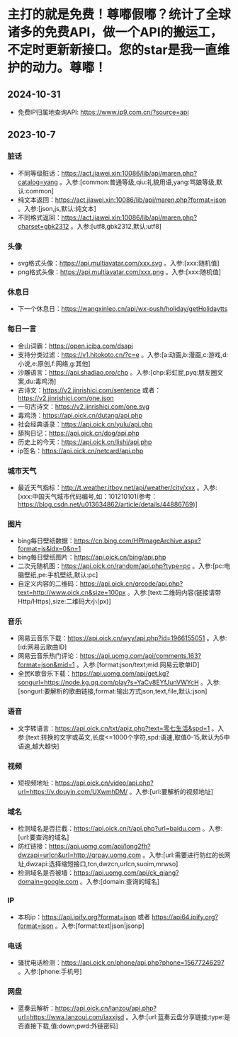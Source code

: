 # 主打的就是免费！尊嘟假嘟？统计了全球诸多的免费API，做一个API的搬运工，不定时更新新接口。您的star是我一直维护的动力。尊嘟！

## 2024-10-31
- 免费IP归属地查询API: https://www.ip9.com.cn/?source=api

## 2023-10-7

### 脏话
- 不同等级脏话：https://act.jiawei.xin:10086/lib/api/maren.php?catalog=yang 。入参:[common:普通等级,qiu:礼貌用语,yang:骂娘等级,默认:common]
- 纯文本返回：https://act.jiawei.xin:10086/lib/api/maren.php?format=json 。入参:[json,js,默认:纯文本]
- 不同格式返回：https://act.jiawei.xin:10086/lib/api/maren.php?charset=gbk2312 。入参:[utf8,gbk2312,默认:utf8]

### 头像
- svg格式头像：https://api.multiavatar.com/xxx.svg 。入参:[xxx:随机值]
- png格式头像：https://api.multiavatar.com/xxx.png 。入参:[xxx:随机值]

### 休息日
- 下一个休息日：https://wangxinleo.cn/api/wx-push/holiday/getHolidaytts

### 每日一言
- 金山词霸：https://open.iciba.com/dsapi
- 支持分类过滤：https://v1.hitokoto.cn/?c=e 。入参:[a:动画,b:漫画,c:游戏,d:小说,e:原创,f:网络,g:其他]
- 沙雕语言：https://api.shadiao.pro/chp 。入参:[chp:彩虹屁,pyq:朋友圈文案,du:毒鸡汤]
- 古诗文：https://v2.jinrishici.com/sentence 或者：https://v2.jinrishici.com/one.json
- 一句古诗文：https://v2.jinrishici.com/one.svg
- 毒鸡汤：https://api.oick.cn/dutang/api.php
- 社会经典语录：https://api.oick.cn/yulu/api.php
- 舔狗日记：https://api.oick.cn/dog/api.php
- 历史上的今天：https://api.oick.cn/lishi/api.php
- ip签名：https://api.oick.cn/netcard/api.php

### 城市天气
- 最近天气指标：http://t.weather.itboy.net/api/weather/city/xxx 。入参:[xxx:中国天气城市代码编号,如：101210101(参考：https://blog.csdn.net/u013634862/article/details/44886769)]

### 图片
- bing每日壁纸数据：https://cn.bing.com/HPImageArchive.aspx?format=js&idx=0&n=1
- bing每日壁纸图片：https://api.oick.cn/bing/api.php
- 二次元随机图：https://api.oick.cn/random/api.php?type=pc 。入参:[pc:电脑壁纸,pe:手机壁纸,默认:pc]
- 自定义内容的二维码：https://api.oick.cn/qrcode/api.php?text=http://www.oick.cn&size=100px 。入参:[text:二维码内容(链接请带Http/Https),size:二维码大小(px)]

### 音乐
- 网易云音乐下载：https://api.oick.cn/wyy/api.php?id=1966155051 。入参:[id:网易云歌曲ID]
- 网易云音乐热门评论：https://api.uomg.com/api/comments.163?format=json&mid=1 。入参:[format:json/text;mid:网易云歌单ID]
- 全民K歌音乐下载：https://api.uomg.com/api/get.kg?songurl=https://node.kg.qq.com/play?s=YaCv8EYfJunVWYcH 。入参:[songurl:要解析的歌曲链接,format:输出方式json,text,file,默认:json]

### 语音
- 文字转语言：https://api.oick.cn/txt/apiz.php?text=零七生活&spd=1 。入参:[text:转换的文字或英文,长度<=1000个字符,spd:语速,取值0-15,默认为5中语速,越大越快]

### 视频
- 短视频地址：https://api.oick.cn/video/api.php?url=https://v.douyin.com/UXwmhDM/ 。入参:[url:要解析的视频地址]

### 域名
- 检测域名是否拦截：https://api.oick.cn/t/api.php?url=baidu.com 。入参:[url:要查询的域名]
- 防红链接：https://api.uomg.com/api/long2fh?dwzapi=urlcn&url=http://qrpay.uomg.com 。入参:[url:需要进行防红的长网址,dwzapi:选择缩短接口,tcn,dwzcn,urlcn,suoim,mrwso]
- 检测域名是否被墙：https://api.uomg.com/api/ck_qiang?domain=google.com 。入参:[domain:查询的域名]

### IP
- 本机ip：https://api.ipify.org?format=json 或者 https://api64.ipify.org?format=json 。入参:[format:text|json|jsonp]

### 电话
- 骚扰电话检测：https://api.oick.cn/phone/api.php?phone=15677246297 。入参:[phone:手机号]

### 网盘
- 蓝奏云解析：https://api.oick.cn/lanzou/api.php?url=https://wwa.lanzoui.com/iaxxjsd 。入参:[url:蓝奏云盘分享链接;type:是否直接下载,值:down;pwd:外链密码]


